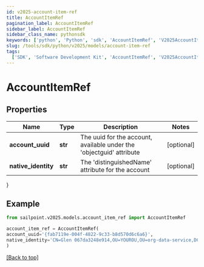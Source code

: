 ```yaml
---
id: v2025-account-item-ref
title: AccountItemRef
pagination_label: AccountItemRef
sidebar_label: AccountItemRef
sidebar_class_name: pythonsdk
keywords: ['python', 'Python', 'sdk', 'AccountItemRef', 'V2025AccountItemRef']
slug: /tools/sdk/python/v2025/models/account-item-ref
tags:
  ['SDK', 'Software Development Kit', 'AccountItemRef', 'V2025AccountItemRef']
---
```


# AccountItemRef

## Properties

| Name | Type | Description | Notes |
| --- | --- | --- | --- |
| **account_uuid** | **str** | The uuid for the account, available under the 'objectguid' attribute | [optional] |
| **native_identity** | **str** | The 'distinguishedName' attribute for the account | [optional] |

}

## Example

```python
from sailpoint.v2025.models.account_item_ref import AccountItemRef

account_item_ref = AccountItemRef(
account_uuid='{fab7119e-004f-4822-9c33-b8d570d6c6a6}',
native_identity='CN=Glen 067da3248e914,OU=YOUROU,OU=org-data-service,DC=YOURDC,DC=local'
)

```

[[Back to top]](#)
